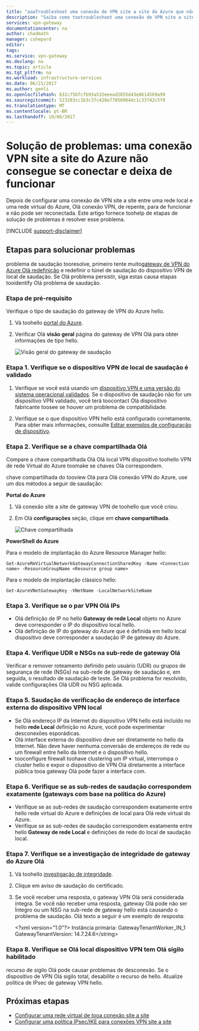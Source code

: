 ```yaml
---
title: "aaaTroubleshoot uma conexão de VPN site a site do Azure que não é possível conectar | Microsoft Docs"
description: "Saiba como tootroubleshoot uma conexão de VPN site a site que repentinamente para de funcionar e não pode ser reconectada."
services: vpn-gateway
documentationcenter: na
author: chadmath
manager: cshepard
editor: 
tags: 
ms.service: vpn-gateway
ms.devlang: na
ms.topic: article
ms.tgt_pltfrm: na
ms.workload: infrastructure-services
ms.date: 06/21/2017
ms.author: genli
ms.openlocfilehash: 632c75bfcfb93a532eeead2855d43e6614569a99
ms.sourcegitcommit: 523283cc1b3c37c428e77850964dc1c33742c5f0
ms.translationtype: MT
ms.contentlocale: pt-BR
ms.lasthandoff: 10/06/2017
---
```

# <a name="troubleshooting-an-azure-site-to-site-vpn-connection-cannot-connect-and-stops-working"></a>Solução de problemas: uma conexão VPN site a site do Azure não consegue se conectar e deixa de funcionar

Depois de configurar uma conexão de VPN site a site entre uma rede local e uma rede virtual do Azure, Olá conexão VPN, de repente, para de funcionar e não pode ser reconectada. Este artigo fornece toohelp de etapas de solução de problemas é resolver esse problema. 

[!INCLUDE [support-disclaimer](../../includes/support-disclaimer.md)]

## <a name="troubleshooting-steps"></a>Etapas para solucionar problemas

problema de saudação tooresolve, primeiro tente muito[gateway de VPN do Azure Olá redefinição](vpn-gateway-resetgw-classic.md) e redefinir o túnel de saudação do dispositivo VPN de local de saudação. Se Olá problema persistir, siga estas causa etapas tooidentify Olá problema de saudação.

### <a name="prerequisite-step"></a>Etapa de pré-requisito

Verifique o tipo de saudação do gateway de VPN do Azure hello.

1. Vá toohello [portal do Azure](https://portal.azure.com).

2. Verificar Olá **visão geral** página do gateway de VPN Olá para obter informações de tipo hello.
    
    ![Visão geral do gateway de saudação](media\vpn-gateway-troubleshoot-site-to-site-cannot-connect\gatewayoverview.png)

### <a name="step-1-check-whether-hello-on-premises-vpn-device-is-validated"></a>Etapa 1. Verifique se o dispositivo VPN de local de saudação é validado

1. Verifique se você está usando um [dispositivo VPN e uma versão do sistema operacional validados](vpn-gateway-about-vpn-devices.md#devicetable). Se o dispositivo de saudação não for um dispositivo VPN validado, você terá toocontact Olá dispositivo fabricante toosee se houver um problema de compatibilidade.

2. Verifique se o que dispositivo VPN hello está configurado corretamente. Para obter mais informações, consulte [Editar exemplos de configuração de dispositivo](/vpn-gateway-about-vpn-devices.md#editing).

### <a name="step-2-verify-hello-shared-key"></a>Etapa 2. Verifique se a chave compartilhada Olá

Compare a chave compartilhada Olá Olá local VPN dispositivo toohello VPN de rede Virtual do Azure toomake se chaves Olá correspondem. 

chave compartilhada do tooview Olá para Olá conexão VPN do Azure, use um dos métodos a seguir de saudação:

**Portal do Azure**

1. Vá conexão site a site de gateway VPN de toohello que você criou.

2. Em Olá **configurações** seção, clique em **chave compartilhada**.
    
    ![Chave compartilhada](media/vpn-gateway-troubleshoot-site-to-site-cannot-connect/sharedkey.png)

**PowerShell do Azure**

Para o modelo de implantação do Azure Resource Manager hello:

    Get-AzureRmVirtualNetworkGatewayConnectionSharedKey -Name <Connection name> -ResourceGroupName <Resource group name>

Para o modelo de implantação clássico hello:

    Get-AzureVNetGatewayKey -VNetName -LocalNetworkSiteName

### <a name="step-3-verify-hello-vpn-peer-ips"></a>Etapa 3. Verifique se o par VPN Olá IPs

-   Olá definição de IP no hello **Gateway de rede Local** objeto no Azure deve corresponder o IP do dispositivo local hello.
-   Olá definição de IP do gateway do Azure que é definida em hello local dispositivo deve corresponder a saudação IP de gateway do Azure.

### <a name="step-4-check-udr-and-nsgs-on-hello-gateway-subnet"></a>Etapa 4. Verifique UDR e NSGs na sub-rede de gateway Olá

Verificar e remover roteamento definido pelo usuário (UDR) ou grupos de segurança de rede (NSGs) na sub-rede de gateway de saudação e, em seguida, o resultado de saudação de teste. Se Olá problema for resolvido, valide configurações Olá UDR ou NSG aplicada.

### <a name="step-5-check-hello-on-premises-vpn-device-external-interface-address"></a>Etapa 5. Saudação de verificação de endereço de interface externa do dispositivo VPN local

- Se Olá endereço IP da Internet do dispositivo VPN hello está incluído no hello **rede Local** definição no Azure, você pode experimentar desconexões esporádicas.
- Olá interface externa do dispositivo deve ser diretamente no hello da Internet. Não deve haver nenhuma conversão de endereços de rede ou um firewall entre hello da Internet e o dispositivo hello.
- tooconfigure firewall toohave clustering um IP virtual, interrompa o cluster hello e expor o dispositivo de VPN Olá diretamente a interface pública tooa gateway Olá pode fazer a interface com.

### <a name="step-6-verify-that-hello-subnets-match-exactly-azure-policy-based-gateways"></a>Etapa 6. Verifique se as sub-redes de saudação correspondem exatamente (gateways com base na política do Azure)

-   Verifique se as sub-redes de saudação correspondem exatamente entre hello rede virtual do Azure e definições de local para Olá rede virtual do Azure.
-   Verifique se as sub-redes de saudação correspondem exatamente entre hello **Gateway de rede Local** e definições de rede do local de saudação local.

### <a name="step-7-verify-hello-azure-gateway-health-probe"></a>Etapa 7. Verifique se a investigação de integridade de gateway do Azure Olá

1. Vá toohello [investigação de integridade](https://&lt;YourVirtualNetworkGatewayIP&gt;:8081/healthprobe).

2. Clique em aviso de saudação do certificado.
3. Se você receber uma resposta, o gateway VPN Olá será considerada íntegra. Se você não receber uma resposta, gateway Olá pode não ser Íntegro ou um NSG na sub-rede de gateway hello está causando o problema de saudação. Olá texto a seguir é um exemplo de resposta:

    &lt;?xml version="1.0"?>  <string xmlns="http://schemas.microsoft.com/2003/10/Serialization/">Instância primária: GatewayTenantWorker_IN_1 GatewayTenantVersion: 14.7.24.6</string&gt;

### <a name="step-8-check-whether-hello-on-premises-vpn-device-has-hello-perfect-forward-secrecy-feature-enabled"></a>Etapa 8. Verifique se Olá local dispositivo VPN tem Olá sigilo habilitado

recurso de sigilo Olá pode causar problemas de desconexão. Se o dispositivo de VPN Olá sigilo total, desabilite o recurso de hello. Atualize política de IPsec de gateway VPN hello.

## <a name="next-steps"></a>Próximas etapas

-   [Configurar uma rede virtual de tooa conexão site a site](vpn-gateway-howto-site-to-site-resource-manager-portal.md)
-   [Configurar uma política IPsec/IKE para conexões VPN site a site](vpn-gateway-ipsecikepolicy-rm-powershell.md)
